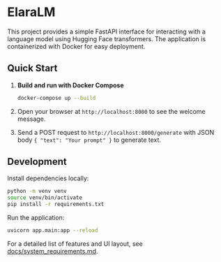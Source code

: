 # ElaraLM

This project provides a simple FastAPI interface for interacting with a language model using Hugging Face transformers. The application is containerized with Docker for easy deployment.

## Quick Start

1. **Build and run with Docker Compose**

   ```bash
   docker-compose up --build
   ```
   
2. Open your browser at `http://localhost:8000` to see the welcome message.

3. Send a POST request to `http://localhost:8000/generate` with JSON body `{ "text": "Your prompt" }` to generate text.

## Development

Install dependencies locally:

```bash
python -m venv venv
source venv/bin/activate
pip install -r requirements.txt
```

Run the application:

```bash
uvicorn app.main:app --reload
```

For a detailed list of features and UI layout, see [docs/system_requirements.md](docs/system_requirements.md).
